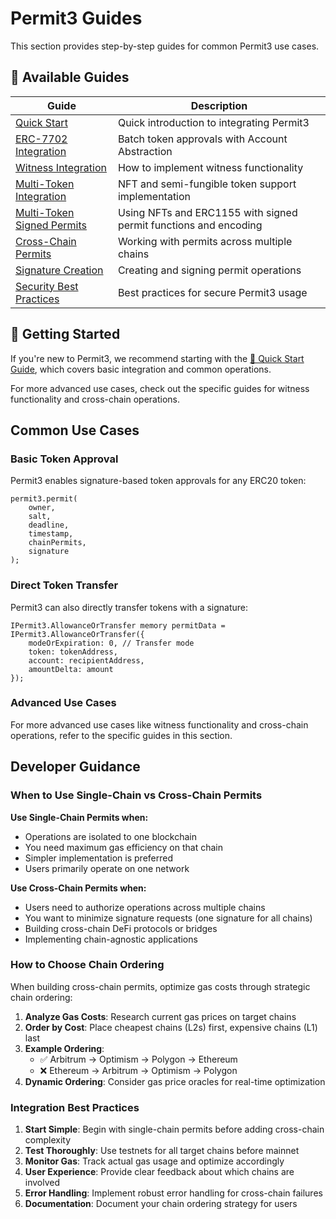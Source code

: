 <a id="guides-top"></a>
# Permit3 Guides

This section provides step-by-step guides for common Permit3 use cases.

<a id="available-guides"></a>
## 📖 Available Guides

| Guide | Description |
|-------|-------------|
| [Quick Start](./quick-start.md) | Quick introduction to integrating Permit3 |
| [ERC-7702 Integration](./erc7702-integration.md) | Batch token approvals with Account Abstraction |
| [Witness Integration](./witness-integration.md) | How to implement witness functionality |
| [Multi-Token Integration](./multi-token-integration.md) | NFT and semi-fungible token support implementation |
| [Multi-Token Signed Permits](./multi-token-signed-permits.md) | Using NFTs and ERC1155 with signed permit functions and encoding |
| [Cross-Chain Permits](./cross-chain-permit.md) | Working with permits across multiple chains |
| [Signature Creation](./signature-creation.md) | Creating and signing permit operations |
| [Security Best Practices](./security-best-practices.md) | Best practices for secure Permit3 usage |

<a id="getting-started"></a>
## 🏁 Getting Started

If you're new to Permit3, we recommend starting with the [🚀 Quick Start Guide](./quick-start.md), which covers basic integration and common operations.

For more advanced use cases, check out the specific guides for witness functionality and cross-chain operations.

<a id="common-use-cases"></a>
## Common Use Cases

### Basic Token Approval

Permit3 enables signature-based token approvals for any ERC20 token:

```solidity
permit3.permit(
    owner,
    salt,
    deadline,
    timestamp,
    chainPermits,
    signature
);
```

### Direct Token Transfer

Permit3 can also directly transfer tokens with a signature:

```solidity
IPermit3.AllowanceOrTransfer memory permitData = IPermit3.AllowanceOrTransfer({
    modeOrExpiration: 0, // Transfer mode
    token: tokenAddress,
    account: recipientAddress,
    amountDelta: amount
});
```

### Advanced Use Cases

For more advanced use cases like witness functionality and cross-chain operations, refer to the specific guides in this section.

## Developer Guidance

### When to Use Single-Chain vs Cross-Chain Permits

**Use Single-Chain Permits when:**
- Operations are isolated to one blockchain
- You need maximum gas efficiency on that chain
- Simpler implementation is preferred
- Users primarily operate on one network

**Use Cross-Chain Permits when:**
- Users need to authorize operations across multiple chains
- You want to minimize signature requests (one signature for all chains)
- Building cross-chain DeFi protocols or bridges
- Implementing chain-agnostic applications

### How to Choose Chain Ordering

When building cross-chain permits, optimize gas costs through strategic chain ordering:

1. **Analyze Gas Costs**: Research current gas prices on target chains
2. **Order by Cost**: Place cheapest chains (L2s) first, expensive chains (L1) last
3. **Example Ordering**:
   - ✅ Arbitrum → Optimism → Polygon → Ethereum
   - ❌ Ethereum → Arbitrum → Optimism → Polygon
4. **Dynamic Ordering**: Consider gas price oracles for real-time optimization

### Integration Best Practices

1. **Start Simple**: Begin with single-chain permits before adding cross-chain complexity
2. **Test Thoroughly**: Use testnets for all target chains before mainnet
3. **Monitor Gas**: Track actual gas usage and optimize accordingly
4. **User Experience**: Provide clear feedback about which chains are involved
5. **Error Handling**: Implement robust error handling for cross-chain failures
6. **Documentation**: Document your chain ordering strategy for users
